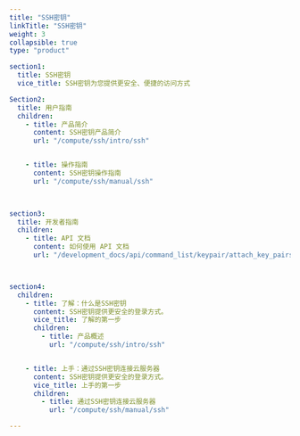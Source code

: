 ```yaml
---
title: "SSH密钥"
linkTitle: "SSH密钥"
weight: 3
collapsible: true
type: "product"

section1:
  title: SSH密钥
  vice_title: SSH密钥为您提供更安全、便捷的访问方式

Section2:
  title: 用户指南
  children:
    - title: 产品简介
      content: SSH密钥产品简介
      url: "/compute/ssh/intro/ssh"


    - title: 操作指南
      content: SSH密钥操作指南
      url: "/compute/ssh/manual/ssh"

    

section3:
  title: 开发者指南
  children:
    - title: API 文档
      content: 如何使用 API 文档
      url: "/development_docs/api/command_list/keypair/attach_key_pairs"



section4:
  children:
    - title: 了解：什么是SSH密钥
      content: SSH密钥提供更安全的登录方式。
      vice_title: 了解的第一步
      children:
        - title: 产品概述
          url: "/compute/ssh/intro/ssh"


    - title: 上手：通过SSH密钥连接云服务器
      content: SSH密钥提供更安全的登录方式。
      vice_title: 上手的第一步
      children: 
        - title: 通过SSH密钥连接云服务器
          url: "/compute/ssh/manual/ssh"

---
```



<!-- type: "product" 这个参数表明这是一个产品index页面 -->
<!-- section1 为产品index页面 主标题 副标题 video  video_img为视频图片  -->
<!-- section2 为产品index页面 第一个大块的用户文档配置  -->
<!-- section3 为产品index页面 第二个大块的开发者文档配置  -->
<!-- section4 为产品index页面 第三个大块的学习路径配置  -->